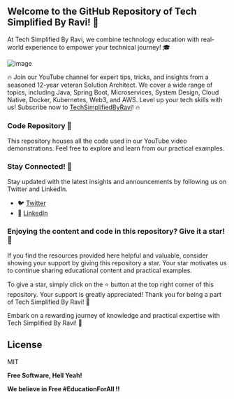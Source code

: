 ## Welcome to the GitHub Repository of Tech Simplified By Ravi! 🚀

At Tech Simplified By Ravi, we combine technology education with real-world experience to empower your technical journey! 🎓

![image](https://github.com/raviraj-github/TechSimplified/assets/11041028/04aa04f6-bd9c-4174-9910-eef51f7fd072)


🔥 Join our YouTube channel for expert tips, tricks, and insights from a seasoned 12-year veteran Solution Architect. We cover a wide range of topics, including Java, Spring Boot, Microservices, System Design, Cloud Native, Docker, Kubernetes, Web3, and AWS. Level up your tech skills with us! Subscribe now to [TechSimplifiedByRavi](https://www.youtube.com/@TechSimplifiedByRavi)! 🔥

### Code Repository 📂

This repository houses all the code used in our YouTube video demonstrations. Feel free to explore and learn from our practical examples.

### Stay Connected! 📢

Stay updated with the latest insights and announcements by following us on Twitter and LinkedIn.

- 🐦 [Twitter](https://twitter.com/imRRaj_Official)
- 🔗 [LinkedIn](https://www.linkedin.com/in/ravi-shankar-raj/)


### Enjoying the content and code in this repository? Give it a star! 🌟

If you find the resources provided here helpful and valuable, consider showing your support by giving this repository a star. Your star motivates us to continue sharing educational content and practical examples.

To give a star, simply click on the ⭐️ button at the top right corner of this repository. Your support is greatly appreciated! Thank you for being a part of Tech Simplified By Ravi! 🚀

Embark on a rewarding journey of knowledge and practical expertise with Tech Simplified By Ravi! 🚀

## License

MIT

**Free Software, Hell Yeah!**

**We believe in Free #EducationForAll !!**

